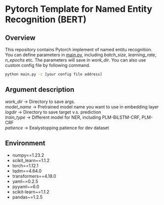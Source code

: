 #  Pytorch Template for Named Entity Recognition (BERT)
## Overview
This repository contains Pytorch implement of named entitu recognition. You can define parameters in [main.py](https://github.com/AlieZVzz/Pytorch_NER_Template/blob/master/main.py), including *batch_size*, *learning_rate*, *n_epochs* etc. The parameters will save in *work_dir*. You can also use custom config file by following command.
```bash
python main.py -c [your config file address]
```
## Argument description
*work_dir* -> Directory to save args.\
*model_name* -> Pretrained model name you want to use in embedding layer\
*logdir* -> Directory to save target v.s. prediction\
*train_type* -> Different model for NER, including PLM-BiLSTM-CRF, PLM-CRF\
*patience* -> Eealystopping patience for dev dataset
## Environment
- numpy==1.23.2
- scikit_learn==1.1.2
- torch==1.12.1
- tqdm==4.64.0
- transformers==4.18.0
- yaml~=0.2.5
- pyyaml~=6.0
- scikit-learn~=1.1.2
- pandas~=1.2.5